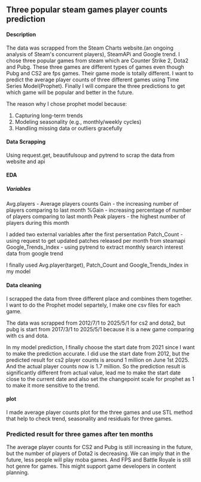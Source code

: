## Three popular steam games player counts prediction

#### Description
The data was scrapped from the Steam Charts website.(an ongoing analysis of Steam's concurrent players), SteamAPi and Google trend. I chose three popular games from steam which are Counter Strike 2, Dota2 and Pubg. These three games are different types of games even though Pubg and CS2 are fps games. Their game mode is totally different. I want to predict the average player counts of three different games using Time Series Model(Prophet). Finally I will compare the three predictions to get which game will be popular and better in the future.

The reason why I chose prophet model because:
1. Capturing long-term trends
2. Modeling seasonality (e.g., monthly/weekly cycles)
3. Handling missing data or outliers gracefully



#### Data Scrapping
Using request.get, beautifulsoup and pytrend to scrap the data from website and api

#### EDA

##### Variables
Avg.players - Average players counts
Gain - the increasing number of players comparing to last month
%Gain - increasing percentage of number of players comparing to last month
Peak players - the highest number of players during this month

I added two external variables after the first persentation
Patch_Count - using request to get updated patches released per month from steamapi
Google_Trends_Index - using pytrend to extract monthly search interest data from google trend

I finally used Avg.player(target), Patch_Count and Google_Trends_Index in my model

#### Data cleaning

I scrapped the data from three different place and combines them together. I want to do the Prophet model separtely, I make one csv files for each game.

The data was scrapped from 2012/7/1 to 2025/5/1 for cs2 and dota2, but pubg is start from 2017/3/1 to 2025/5/1 because it is a new game comparing with cs and dota.

In my model prediction, I finally choose the start date from 2021 since I want to make the prediction accurate. I did use the start date from 2012, but the predicted result for cs2 player counts is around 1 million on June 1st 2025. And the actual player counts now is 1.7 million. So the prediction result is significantly different from actual value, lead me to make the start date close to the current date and also set the changepoint scale for prophet as 1 to make it more sensitive to the trend.

#### plot

I made average player counts plot for the three games and use STL method that help to check trend, seasonality and residuals for three games.

### Predicted result for three games after ten months

The average player counts for CS2 and Pubg is still increasing in the future, but the number of players
of Dota2 is decreasing. We can imply that in the future, less people will play moba games. And FPS and Battle Royale is still
hot genre for games. This might support game developers in content planning.



